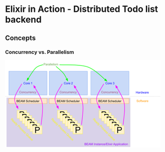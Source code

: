 # Elixir in Action - Distributed Todo list backend

## Concepts <a name = "concepts"></a>

### Concurrency vs. Parallelism

<p>
  <img src=".github/concurrency_vs_parallelism.svg"/>
</p>
